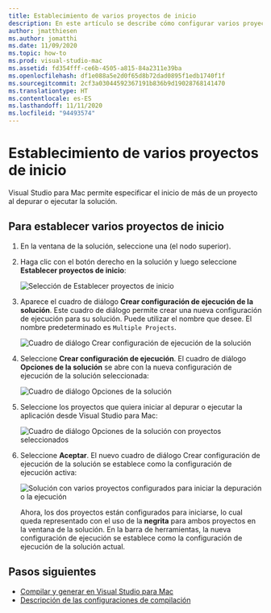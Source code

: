 ```yaml
---
title: Establecimiento de varios proyectos de inicio
description: En este artículo se describe cómo configurar varios proyectos para que se inicien al ejecutar o depurar.
author: jmatthiesen
ms.author: jomatthi
ms.date: 11/09/2020
ms.topic: how-to
ms.prod: visual-studio-mac
ms.assetid: fd354fff-ce6b-4505-a815-84a2311e39ba
ms.openlocfilehash: df1e088a5e2d0f65d8b72dad0895f1edb1740f1f
ms.sourcegitcommit: 2cf3a03044592367191b836b9d19028768141470
ms.translationtype: HT
ms.contentlocale: es-ES
ms.lasthandoff: 11/11/2020
ms.locfileid: "94493574"
---
```

# <a name="set-multiple-startup-projects"></a>Establecimiento de varios proyectos de inicio

Visual Studio para Mac permite especificar el inicio de más de un proyecto al depurar o ejecutar la solución.

## <a name="to-set-multiple-startup-projects"></a>Para establecer varios proyectos de inicio

1. En la ventana de la solución, seleccione una (el nodo superior).

2. Haga clic con el botón derecho en la solución y luego seleccione **Establecer proyectos de inicio**:

   ![Selección de Establecer proyectos de inicio](media/startup-proj-ctx-menu.png)

3. Aparece el cuadro de diálogo **Crear configuración de ejecución de la solución**. Este cuadro de diálogo permite crear una nueva configuración de ejecución para su solución. Puede utilizar el nombre que desee. El nombre predeterminado es `Multiple Projects`.

   ![Cuadro de diálogo Crear configuración de ejecución de la solución](media/create-sln-run-config.png)

4. Seleccione **Crear configuración de ejecución**. El cuadro de diálogo **Opciones de la solución** se abre con la nueva configuración de ejecución de la solución seleccionada:

   ![Cuadro de diálogo Opciones de la solución](media/sln-options-run-config-multi-projects.png)

5. Seleccione los proyectos que quiera iniciar al depurar o ejecutar la aplicación desde Visual Studio para Mac:

   ![Cuadro de diálogo Opciones de la solución con proyectos seleccionados](media/sln-options-run-config-multi-projects-configured.png)

6. Seleccione **Aceptar**. El nuevo cuadro de diálogo Crear configuración de ejecución de la solución se establece como la configuración de ejecución activa:

   ![Solución con varios proyectos configurados para iniciar la depuración o la ejecución](media/startup-project-configured.png)

   Ahora, los dos proyectos están configurados para iniciarse, lo cual queda representado con el uso de la **negrita** para ambos proyectos en la ventana de la solución. En la barra de herramientas, la nueva configuración de ejecución se establece como la configuración de ejecución de la solución actual.

## <a name="next-steps"></a>Pasos siguientes

- [Compilar y generar en Visual Studio para Mac](compiling-and-building.md)
- [Descripción de las configuraciones de compilación](configurations.md)
